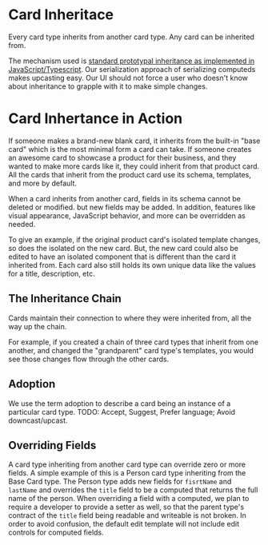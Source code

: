 # Card Inheritace

Every card type inherits from another card type. Any card can be inherited from.

The mechanism used is [standard prototypal inheritance as implemented in JavaScript/Typescript](https://www.typescripttutorial.net/typescript-tutorial/typescript-inheritance/). Our serialization approach of serializing computeds makes upcasting easy. Our UI should not force a user who doesn't know about inheritance to grapple with it to make simple changes.

# Card Inhertance in Action

If someone makes a brand-new blank card, it inherits from the built-in "base card" which is the most minimal form a card can take. If someone creates an awesome card to showcase a product for their business, and they wanted to make more cards like it, they could inherit from that product card. All the cards that inherit from the product card use its schema, templates, and more by default.

When a card inherits from another card, fields in its schema cannot be deleted or modified. but new fields may be added. In addition, features like visual appearance, JavaScript behavior, and more can be overridden as needed.

To give an example, if the original product card's isolated template changes, so does the isolated on the new card. But, the new card could also be edited to have an isolated component that is different than the card it inherited from. Each card also still holds its own unique data like the values for a title, description, etc.

## The Inheritance Chain

Cards maintain their connection to where they were inherited from, all the way up the chain.

For example, if you created a chain of three card types that inherit from one another, and changed the "grandparent" card type's templates, you would see those changes flow through the other cards.

## Adoption

We use the term adoption to describe a card being an instance of a particular card type.  TODO: Accept, Suggest, Prefer language; Avoid downcast/upcast.

## Overriding Fields

A card type inheriting from another card type can override zero or more fields. A simple example of this is a Person card type inheriting from the Base Card type. The Person type adds new fields for `fisrtName` and `lastName` and  overrides the `title` field to be a computed that returns the full name of the person. When overriding a field with a computed, we plan to require a developer to provide a setter as well, so that the parent type's contract of the `title` field being readable and writeable is not broken. In order to avoid confusion, the default edit template will not include edit controls for computed fields.
